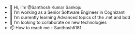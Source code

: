 - 👋 Hi, I’m @Santhosh Kumar Sankoju
- 👀 I’m working as a Senior Software Engineer in Cognizant
- 🌱 I’m currently learning Advanced topics of the .net and bdd
- 💞️ I’m looking to collaborate on new technologies
- 📫 How to reach me - Santhosh5181

<!---
Santhosh5181/Santhosh5181 is a ✨ special ✨ repository because its `README.md` (this file) appears on your GitHub profile.
You can click the Preview link to take a look at your changes.
--->
